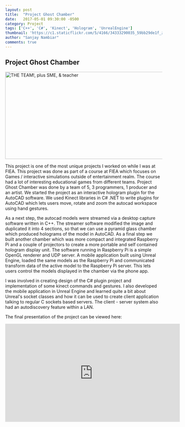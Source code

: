 ```yaml
---
layout: post
title:  "Project Ghost Chamber"
date:   2017-05-01 09:30:00 -0500
category: Project
tags: ['C++', 'C#', 'Kinect', 'Hologram', 'UnrealEngine']
thumbnail: 'https://c1.staticflickr.com/5/4166/34333290035_59bb29de1f_z.jpg'
author: "Sanjay Nambiar"
comments: true
---
```


## Project Ghost Chamber

<div class='embed-container'>
	<img src="https://c1.staticflickr.com/5/4166/34333290035_59bb29de1f_z.jpg" width="560" height="280" alt="THE TEAM!, plus SME, &amp; teacher">
</div>

This project is one of the most unique projects I worked on while I was at FIEA. This project was done as
part of a course at FIEA which focuses on Games / interactive simulations outside of entertainment realm.
The course had a lot of interesting educational games from different teams. Project Ghost Chamber was done
by a team of 5, 3 programmers, 1 producer and an artist. We started the project as an interactive hologram
plugin for the AutoCAD software. We used Kinect libraries in C# .NET to write plugins for AutoCAD which lets
users move, rotate and zoom the autocad workspace using hand gestures.

As a next step, the autocad models were streamed via a desktop capture software written in C++. The streamer
software modified the image and duplicated it into 4 sections, so that we can use a pyramid glass chamber which
produced holograms of the model in AutoCAD. As a final step we built another chamber which was more compact
and integrated Raspberry Pi and a couple of projectors to create a more portable and self contained hologram
display unit. The software running in Raspberry Pi is a simple OpenGL renderer and UDP server. A mobile application
built using Unreal Engine, loaded the same models as the Raspberry Pi and communicated transform data of the active
model to the Raspberry Pi server. This lets users control the models displayed in the chamber via the phone app.

I was involved in creating design of the C# plugin project and implementation of some kinect commands and gestures. I
also developed the mobile application in Unreal Engine and learned quite a bit about Unreal's socket classes and how
it can be used to create client application talking to regular C sockets based servers. The client - server system also
had an autodiscovery feature within a LAN.

The final presentation of the project can be viewed here:
<div class='embed-container'>
	<iframe width="560" height="315" src="https://www.youtube.com/embed/MxiuaFEt_Mc?start=5048" frameborder="0" allowfullscreen></iframe>
</div>

